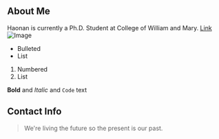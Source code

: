 ## About Me
Haonan is currently a Ph.D. Student at College of William and Mary.
[Link](url)
![Image](src)

- Bulleted
- List

1. Numbered
2. List

**Bold** and _Italic_ and `Code` text

## Contact Info

> We're living the future so the present is our past.
